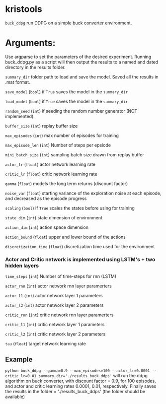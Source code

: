 # kristools

```buck_ddpg``` run DDPG on a simple buck converter environment.
# Arguments:
Use argparse to set the parameters of the desired experiment. Running buck_ddpg.py as a script will then output the results to a named and dated directory in the results folder.

```summary_dir``` folder path to load and save the model. Saved all the results in .mat format.

```save_model``` (```bool```) if ```True``` saves the model in the ```summary_dir```

```load_model``` (```bool```) if ```True``` saves the model in the ```summary_dir```

```random_seed```  (```int```) if seeding the random number generator (NOT implemented)

```buffer_size``` (```int```) replay buffer size

```max_episodes``` (```int```) max number of episodes for training

```max_episode_len``` (```int```) Number of steps per epsiode

```mini_batch_size``` (```int```) sampling batch size drawn from replay buffer

```actor_lr``` (```float```) actor network learning rate

```critic_lr``` (```float```) critic network learning rate

```gamma``` (```float```) models the long term returns (discount factor)

```noise_var``` (```float```) starting variance of the exploration noise at each episode, and decreased as the episode progress

```scaling```  (```bool```) If ```True``` scales the states before using for training

```state_dim``` (```int```) state dimension of environment

```action_dim``` (```int```) action space dimension

```action_bound``` (```float```) upper and lower bound of the actions

```discretization_time``` (```float```) discretization time used for the environment

### Actor and Critic network is implemented using LSTM's + two hidden layers

```time_steps``` (```int```) Number of time-steps for rnn (LSTM)

```actor_rnn``` (```int```) actor network rnn layer paramerters

```actor_l1``` (```int```) actor network layer 1 parameters

```actor_l2``` (```int```) actor network layer 2 parameters



```critic_rnn``` (```int```) critic network rnn layer paramerters

```critic_l1``` (```int```) critic network layer 1 parameters

```critic_l2``` (```int```) critic network layer 2 parameters

```tau```  (```float```)  target network learning rate


## Example
```python buck_ddpg --gamma=0.9 --max_episodes=100 --actor_lr=0.0001 --critic_lr=0.01 summary_dir='./results_buck_ddps'```
will run the ddpg algorithm on buck converter, with discount factor = 0.9, for 100 episodes, and actor and critic learning rates 0.0001, 0.01, respectively. Finally saves the results in the folder = './results_buck_ddps' (the folder should be available)

